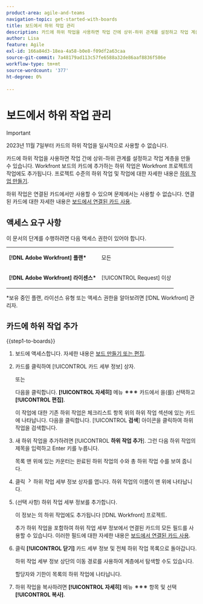 ```yaml
---
product-area: agile-and-teams
navigation-topic: get-started-with-boards
title: 보드에서 하위 작업 관리
description: 카드에 하위 작업을 사용하면 작업 간에 상위-하위 관계를 설정하고 작업 계층을 만들 수 있습니다.
author: Lisa
feature: Agile
exl-id: 166a84d3-18ea-4a58-b0e8-f09df2a63caa
source-git-commit: 7a48179ad113c57fe6588a32de86aaf8836f586e
workflow-type: tm+mt
source-wordcount: '377'
ht-degree: 0%

---
```


# 보드에서 하위 작업 관리

>[!IMPORTANT]
>
>2023년 11월 7일부터 카드의 하위 작업을 일시적으로 사용할 수 없습니다.

카드에 하위 작업을 사용하면 작업 간에 상위-하위 관계를 설정하고 작업 계층을 만들 수 있습니다. Workfront 보드의 카드에 추가하는 하위 작업은 Workfront 프로젝트의 작업에도 추가됩니다. 프로젝트 수준의 하위 작업 및 작업에 대한 자세한 내용은 [하위 작업 만들기](/help/quicksilver/manage-work/tasks/create-tasks/create-subtasks.md).

하위 작업은 연결된 카드에서만 사용할 수 있으며 문제에서는 사용할 수 없습니다. 연결된 카드에 대한 자세한 내용은 [보드에서 연결된 카드 사용](/help/quicksilver/agile/get-started-with-boards/connected-cards.md).

## 액세스 요구 사항

이 문서의 단계를 수행하려면 다음 액세스 권한이 있어야 합니다.

<table style="table-layout:auto"> 
 <col> 
 </col> 
 <col> 
 </col> 
 <tbody> 
  <tr> 
   <td role="rowheader"><strong>[!DNL Adobe Workfront] 플랜*</strong></td> 
   <td> <p>모든</p> </td> 
  </tr> 
  <tr> 
   <td role="rowheader"><strong>[!DNL Adobe Workfront] 라이센스*</strong></td> 
   <td> <p>[!UICONTROL Request] 이상</p> </td> 
  </tr> 
 </tbody> 
</table>

&#42;보유 중인 플랜, 라이선스 유형 또는 액세스 권한을 알아보려면 [!DNL Workfront] 관리자.

## 카드에 하위 작업 추가

{{step1-to-boards}}

1. 보드에 액세스합니다. 자세한 내용은 [보드 만들기 또는 편집](../../agile/get-started-with-boards/create-edit-board.md).
1. 카드를 클릭하여 [!UICONTROL 카드 세부 정보] 상자.

   또는

   다음을 클릭합니다. **[!UICONTROL 자세히]** 메뉴 ![기타 메뉴](assets/more-icon-spectrum.png) 카드에서 을(를) 선택하고 **[!UICONTROL 편집]**.

   이 작업에 대한 기존 하위 작업은 체크리스트 항목 위의 하위 작업 섹션에 있는 카드에 나타납니다. 다음을 클릭합니다. [!UICONTROL **검색**] 아이콘을 클릭하여 하위 작업을 검색합니다.

1. 새 하위 작업을 추가하려면 [!UICONTROL **하위 작업 추가**]. 그런 다음 하위 작업의 제목을 입력하고 Enter 키를 누릅니다.

   목록 맨 위에 있는 카운터는 완료된 하위 작업의 수와 총 하위 작업 수를 보여 줍니다.

1. 클릭 ![세부 정보 아이콘](assets/checklist-chevron.png) 하위 작업 세부 정보 상자를 엽니다. 하위 작업의 이름이 맨 위에 나타납니다.
1. (선택 사항) 하위 작업 세부 정보를 추가합니다.

   이 정보는 의 하위 작업에도 추가됩니다 [!DNL Workfront] 프로젝트.

   추가 하위 작업을 포함하여 하위 작업 세부 정보에서 연결된 카드의 모든 필드를 사용할 수 있습니다. 이러한 필드에 대한 자세한 내용은 [보드에서 연결된 카드 사용](/help/quicksilver/agile/get-started-with-boards/connected-cards.md).

1. 클릭 **[!UICONTROL 닫기]** 카드 세부 정보 및 전체 하위 작업 목록으로 돌아갑니다.

   하위 작업 세부 정보 상단의 이동 경로를 사용하여 계층에서 탐색할 수도 있습니다.

   할당자와 기한이 목록의 하위 작업에 나타납니다.

1. 하위 작업을 복사하려면 **[!UICONTROL 자세히]** 메뉴 ![기타 메뉴](assets/more-icon-spectrum.png) 항목 및 선택 **[!UICONTROL 복사]**.
